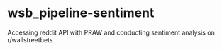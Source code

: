 # wsb_pipeline-sentiment
Accessing reddit API with PRAW and conducting sentiment analysis on r/wallstreetbets

